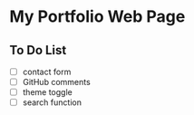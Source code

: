 # My Portfolio Web Page

## To Do List
- [ ] contact form
- [ ] GitHub comments
- [ ] theme toggle
- [ ] search function
